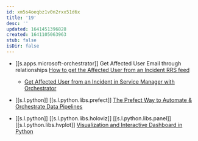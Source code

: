 ```yaml
---
id: xm5s4oeqbz1v0n2rxx51d6x
title: '19'
desc: ''
updated: 1641451396828
created: 1641105063963
stub: false
isDir: false
---
```



- [[s.apps.microsoft-orchestrator]] Get Affected User Email through relationships [How to get the Affected User from an Incident RRS feed][1]
  - [Get Affected User from an Incident in Service Manager with Orchestrator][2]
-  [[s.l.python]] [[s.l.python.libs.prefect]] [The Prefect Way to Automate & Orchestrate Data Pipelines][3]
  
  -  [[s.l.python]] [[s.l.python.libs.holoviz]] [[s.l.python.libs.panel]] [[s.l.python.libs.hvplot]] [Visualization and Interactive Dashboard in Python][4]

[1]: https://social.technet.microsoft.com/Forums/en-US/614749e4-704d-4098-86a6-8d47b0de4730/how-to-get-the-affected-user-from-an-incident?forum=scogeneral
[2]: http://systemcenterme.com/get-affected-user-from-an-incident-in-service-manager-with-orchestrator/
[3]: https://towardsdatascience.com/the-prefect-way-to-automate-orchestrate-data-pipelines-d4465638bac2
[4]: https://towardsdatascience.com/visualization-and-interactive-dashboard-in-python-c2f2a88b2ba3
